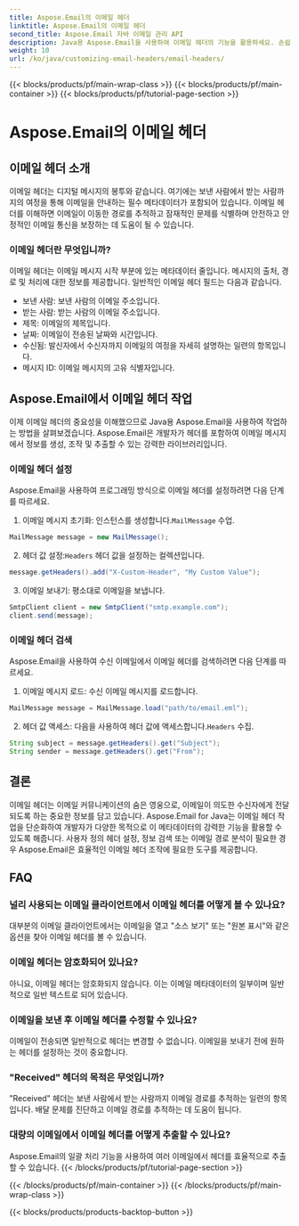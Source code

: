 ```yaml
---
title: Aspose.Email의 이메일 헤더
linktitle: Aspose.Email의 이메일 헤더
second_title: Aspose.Email 자바 이메일 관리 API
description: Java용 Aspose.Email을 사용하여 이메일 헤더의 기능을 활용하세요. 손쉽게 이메일 헤더를 설정하고 검색하는 방법을 알아보세요.
weight: 10
url: /ko/java/customizing-email-headers/email-headers/
---
```


{{< blocks/products/pf/main-wrap-class >}}
{{< blocks/products/pf/main-container >}}
{{< blocks/products/pf/tutorial-page-section >}}

# Aspose.Email의 이메일 헤더


## 이메일 헤더 소개

이메일 헤더는 디지털 메시지의 봉투와 같습니다. 여기에는 보낸 사람에서 받는 사람까지의 여정을 통해 이메일을 안내하는 필수 메타데이터가 포함되어 있습니다. 이메일 헤더를 이해하면 이메일이 이동한 경로를 추적하고 잠재적인 문제를 식별하며 안전하고 안정적인 이메일 통신을 보장하는 데 도움이 될 수 있습니다.

### 이메일 헤더란 무엇입니까?

이메일 헤더는 이메일 메시지 시작 부분에 있는 메타데이터 줄입니다. 메시지의 출처, 경로 및 처리에 대한 정보를 제공합니다. 일반적인 이메일 헤더 필드는 다음과 같습니다.

- 보낸 사람: 보낸 사람의 이메일 주소입니다.
- 받는 사람: 받는 사람의 이메일 주소입니다.
- 제목: 이메일의 제목입니다.
- 날짜: 이메일이 전송된 날짜와 시간입니다.
- 수신됨: 발신자에서 수신자까지 이메일의 여정을 자세히 설명하는 일련의 항목입니다.
- 메시지 ID: 이메일 메시지의 고유 식별자입니다.

## Aspose.Email에서 이메일 헤더 작업

이제 이메일 헤더의 중요성을 이해했으므로 Java용 Aspose.Email을 사용하여 작업하는 방법을 살펴보겠습니다. Aspose.Email은 개발자가 헤더를 포함하여 이메일 메시지에서 정보를 생성, 조작 및 추출할 수 있는 강력한 라이브러리입니다.

### 이메일 헤더 설정

Aspose.Email을 사용하여 프로그래밍 방식으로 이메일 헤더를 설정하려면 다음 단계를 따르세요.

1.  이메일 메시지 초기화: 인스턴스를 생성합니다.`MailMessage` 수업.

```java
MailMessage message = new MailMessage();
```

2.  헤더 값 설정:`Headers` 헤더 값을 설정하는 컬렉션입니다.

```java
message.getHeaders().add("X-Custom-Header", "My Custom Value");
```

3. 이메일 보내기: 평소대로 이메일을 보냅니다.

```java
SmtpClient client = new SmtpClient("smtp.example.com");
client.send(message);
```

### 이메일 헤더 검색

Aspose.Email을 사용하여 수신 이메일에서 이메일 헤더를 검색하려면 다음 단계를 따르세요.

1. 이메일 메시지 로드: 수신 이메일 메시지를 로드합니다.

```java
MailMessage message = MailMessage.load("path/to/email.eml");
```

2. 헤더 값 액세스: 다음을 사용하여 헤더 값에 액세스합니다.`Headers` 수집.

```java
String subject = message.getHeaders().get("Subject");
String sender = message.getHeaders().get("From");
```

## 결론

이메일 헤더는 이메일 커뮤니케이션의 숨은 영웅으로, 이메일이 의도한 수신자에게 전달되도록 하는 중요한 정보를 담고 있습니다. Aspose.Email for Java는 이메일 헤더 작업을 단순화하여 개발자가 다양한 목적으로 이 메타데이터의 강력한 기능을 활용할 수 있도록 해줍니다. 사용자 정의 헤더 설정, 정보 검색 또는 이메일 경로 분석이 필요한 경우 Aspose.Email은 효율적인 이메일 헤더 조작에 필요한 도구를 제공합니다.

## FAQ

### 널리 사용되는 이메일 클라이언트에서 이메일 헤더를 어떻게 볼 수 있나요?

대부분의 이메일 클라이언트에서는 이메일을 열고 "소스 보기" 또는 "원본 표시"와 같은 옵션을 찾아 이메일 헤더를 볼 수 있습니다.

### 이메일 헤더는 암호화되어 있나요?

아니요, 이메일 헤더는 암호화되지 않습니다. 이는 이메일 메타데이터의 일부이며 일반적으로 일반 텍스트로 되어 있습니다.

### 이메일을 보낸 후 이메일 헤더를 수정할 수 있나요?

이메일이 전송되면 일반적으로 헤더는 변경할 수 없습니다. 이메일을 보내기 전에 원하는 헤더를 설정하는 것이 중요합니다.

### "Received" 헤더의 목적은 무엇입니까?

"Received" 헤더는 보낸 사람에서 받는 사람까지 이메일 경로를 추적하는 일련의 항목입니다. 배달 문제를 진단하고 이메일 경로를 추적하는 데 도움이 됩니다.

### 대량의 이메일에서 이메일 헤더를 어떻게 추출할 수 있나요?

Aspose.Email의 일괄 처리 기능을 사용하여 여러 이메일에서 헤더를 효율적으로 추출할 수 있습니다.
{{< /blocks/products/pf/tutorial-page-section >}}

{{< /blocks/products/pf/main-container >}}
{{< /blocks/products/pf/main-wrap-class >}}

{{< blocks/products/products-backtop-button >}}

